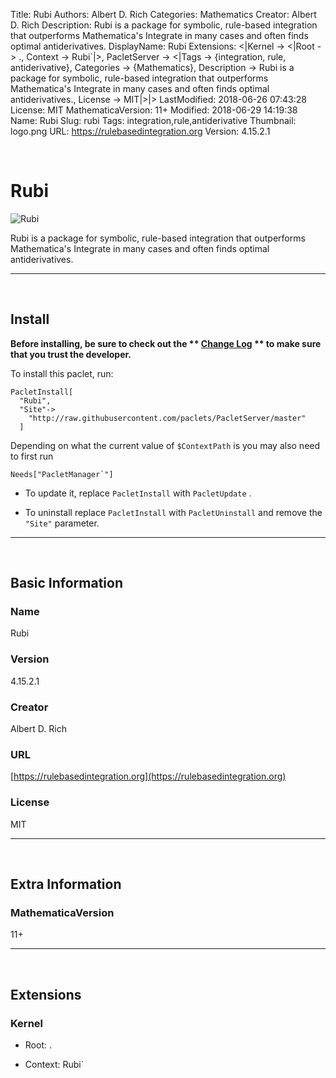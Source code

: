 Title: Rubi
Authors: Albert D. Rich
Categories: Mathematics
Creator: Albert D. Rich
Description: Rubi is a package for symbolic, rule-based integration that outperforms Mathematica's Integrate in many cases and often finds optimal antiderivatives.
DisplayName: Rubi
Extensions: <|Kernel -> <|Root -> ., Context -> Rubi`|>, PacletServer -> <|Tags -> {integration, rule, antiderivative}, Categories -> {Mathematics}, Description -> Rubi is a package for symbolic, rule-based integration that outperforms Mathematica's Integrate in many cases and often finds optimal antiderivatives., License -> MIT|>|>
LastModified: 2018-06-26 07:43:28
License: MIT
MathematicaVersion: 11+
Modified: 2018-06-29 14:19:38
Name: Rubi
Slug: rubi
Tags: integration,rule,antiderivative
Thumbnail: logo.png
URL: https://rulebasedintegration.org
Version: 4.15.2.1

<a id="rubi" style="width:0;height:0;margin:0;padding:0;">&zwnj;</a>

# Rubi

![Rubi]({filename}/img/Rubi/logo.png)

Rubi is a package for symbolic, rule-based integration that outperforms Mathematica's Integrate in many cases and often finds optimal antiderivatives.

---

<a id="install" style="width:0;height:0;margin:0;padding:0;">&zwnj;</a>

## Install

**Before installing, be sure to check out the ** **[Change Log](https://paclets.github.io/PacletServer/pages/log.html)** ** to make sure that you trust the developer.**

To install this paclet, run:

    PacletInstall[
      "Rubi",
      "Site"->
        "http://raw.githubusercontent.com/paclets/PacletServer/master"
      ]

Depending on what the current value of  ```$ContextPath```  is you may also need to first run

    Needs["PacletManager`"]

* To update it, replace  ```PacletInstall```  with  ```PacletUpdate``` . 

* To uninstall replace  ```PacletInstall```  with  ```PacletUninstall```  and remove the  ```"Site"```  parameter.

---

<a id="basic-information" style="width:0;height:0;margin:0;padding:0;">&zwnj;</a>

## Basic Information

### Name

Rubi

### Version

4.15.2.1

### Creator

Albert D. Rich

### URL

[https://rulebasedintegration.org](https://rulebasedintegration.org)

### License

MIT

---

<a id="extra-information" style="width:0;height:0;margin:0;padding:0;">&zwnj;</a>

## Extra Information

### MathematicaVersion

11+

---

<a id="extensions" style="width:0;height:0;margin:0;padding:0;">&zwnj;</a>

## Extensions

### Kernel

* Root: .

* Context: Rubi`